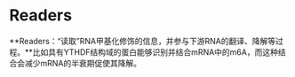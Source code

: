 # Readers

**Readers：“读取”RNA甲基化修饰的信息，并参与下游RNA的翻译、降解等过程。**比如具有YTHDF结构域的蛋白能够识别并结合mRNA中的m6A，而这种结合会减少mRNA的半衰期促使其降解。